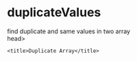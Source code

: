 # duplicateValues
find duplicate and same values in two array  
head>
    
    <title>Duplicate Array</title>
</head>
<body>
    <script>
   var fullWordList = ['1', '2', '3', '4', '5'];
var wordsToRemove = ['1', '2', '3'];

var duplicates = [];
var sameValues = [];

// Find duplicates and same values
for (var i = 0; i < fullWordList.length; i++) {
  var word = fullWordList[i];
  
  if (wordsToRemove.includes(word)) {
    sameValues.push(word);
    
    // Check for duplicates
    if (fullWordList.indexOf(word, i + 1) !== -1) {
      duplicates.push(word);
    }
  }
}

console.log("Duplicates:", duplicates); // Output: ['1', '2', '3']
console.log("Same Values:", sameValues); // Output: ['1', '2', '3']

</script>
    
</body>
</html>
